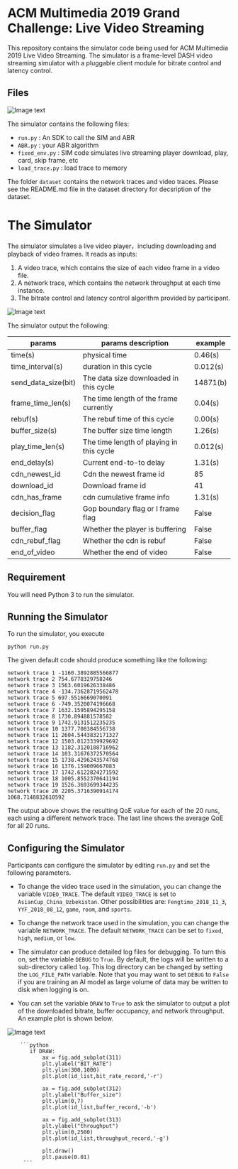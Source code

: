 # ACM Multimedia 2019 Grand Challenge: Live Video Streaming

This repository contains the simulator code being used for ACM Multimedia 2019 Live Video Streaming.  The simulator is a frame-level DASH video streaming simulator with a pluggable client module for bitrate control and latency control.

## Files

![Image text](https://github.com/NGnetLab/Live-Video-Streaming-Challenge/blob/master/幻灯片1.gif)

The simulator contains the following files:

* `run.py` : An SDK to call the SIM and ABR
* `ABR.py` : your ABR algorithm
* `fixed_env.py` : SIM code simulates live streaming player download, play, card, skip frame, etc
* `load_trace.py` : load trace to memory

The folder `dataset` contains the network traces and video traces.  Please see the README.md file in the dataset directory for decsription of the dataset.

# The Simulator

The simulator simulates a live video player，including downloading and playback of video frames.  It reads as inputs:

1. A video trace, which contains the size of each video frame in a video file.
2. A network trace, which contains the network throughput at each time instance.
3. The bitrate control and latency control algorithm provided by participant.

![Image text](https://github.com/NGnetLab/Live-Video-Streaming-Challenge/blob/master/frame.png)    

The simulator output the following:

|   params           | params description                       |  example   |
| ------------------ | ---------------------------------------- | ---------- |
| time(s)            | physical time                            |   0.46(s)  |
| time_interval(s)   | duration in this cycle                   |   0.012(s) |  
| send_data_size(bit)| The data size downloaded in this cycle   |   14871(b) |
| frame_time_len(s)  | The time length of the frame currently   |   0.04(s)  |
| rebuf(s)           | The rebuf time of this cycle             |   0.00(s)  |
| buffer_size(s)     | The buffer size time length              |   1.26(s)  |
| play_time_len(s)   | The time length of playing in this cycle |   0.012(s) |
| end_delay(s)       | Current end-to-to delay                  |   1.31(s)  |
| cdn_newest_id      | Cdn the newest frame id                  |   85       |
| download_id        | Download frame id                        |   41       |
| cdn_has_frame      | cdn cumulative frame info                |   1.31(s)  |
| decision_flag      | Gop boundary flag or I frame flag        |   False    |
| buffer_flag        | Whether the player is buffering          |   False    |
| cdn_rebuf_flag     | Whether the cdn is rebuf                 |   False    |
| end_of_video       | Whether the end of video                 |   False    |

## Requirement

You will need Python 3 to run the simulator.

## Running the Simulator

To run the simulator, you execute

```
python run.py
```

The given default code should produce something like the following:

```
network trace 1 -1160.3892885566877
network trace 2 754.6778329758246
network trace 3 1563.6019626338486
network trace 4 -134.73628719562478
network trace 5 697.5516669070091
network trace 6 -749.3520074196668
network trace 7 1632.1595894295158
network trace 8 1730.894881578582
network trace 9 1742.9131512235235
network trace 10 1377.708384556738
network trace 11 2604.5443832171327
network trace 12 1503.0123339929692
network trace 13 1182.3120188716962
network trace 14 103.31676372570564
network trace 15 1738.4296243574768
network trace 16 1376.159009667083
network trace 17 1742.6122824271592
network trace 18 1005.8552370641194
network trace 19 1526.3693699344235
network trace 20 2205.3716390914174
1068.7148832610592
```

The output above shows the resulting QoE value for each of the 20 runs, each using a different network trace.  The last line shows the average QoE for all 20 runs.

## Configuring the Simulator

Participants can configure the simulator by editing `run.py` and set the following parameters.

* To change the video trace used in the simulation, you can change the variable `VIDEO_TRACE`.  The default `VIDEO_TRACE` is set to `AsianCup_China_Uzbekistan`.  Other possibilities are: `Fengtimo_2018_11_3`, `YYF_2018_08_12`, `game`, `room`, and `sports`.

* To change the network trace used in the simulation, you can change the variable `NETWORK_TRACE`.  The default `NETWORK_TRACE` can be set to `fixed`, `high`, `medium`, or `low`.

* The simulator can produce detailed log files for debugging.  To turn this on, set the variable `DEBUG` to `True`.  By default, the logs will be written to a sub-directory called `log`.  This log directory can be changed by setting the `LOG_FILE_PATH` variable.  Note that you may want to set `DEBUG` to `False` if you are training an AI model as large volume of data may be written to disk when logging is on.

* You can set the variable `DRAW` to `True` to ask the simulator to output a plot of the downloaded bitrate, buffer occupancy, and network throughput.  An example plot is shown below.  
                
![Image text](https://github.com/NGnetLab/LiveStreamingDemo/blob/master/figure_1.png)

        ```python
           if DRAW:
               ax = fig.add_subplot(311)
               plt.ylabel("BIT_RATE")
               plt.ylim(300,1000)
               plt.plot(id_list,bit_rate_record,'-r')
  
               ax = fig.add_subplot(312)
               plt.ylabel("Buffer_size")
               plt.ylim(0,7)
               plt.plot(id_list,buffer_record,'-b')
  
               ax = fig.add_subplot(313)
               plt.ylabel("throughput")
               plt.ylim(0,2500)
               plt.plot(id_list,throughput_record,'-g')
  
               plt.draw()
               plt.pause(0.01)
         ```
